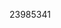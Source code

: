 [//]: # (Created by ./bin/manage_files.pl from ./species/Haemonchus_contortus/PRJNA205202/Haemonchus_contortus_PRJNA205202.publication.html on Thu Jun 11 13:44:17 2020)
23985341
